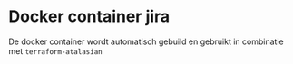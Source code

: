 # Docker container jira
De docker container wordt automatisch gebuild en gebruikt in combinatie met `terraform-atalasian`
